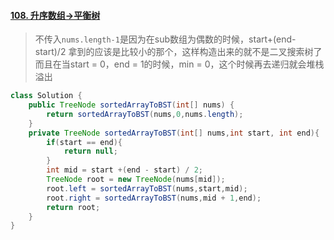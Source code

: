 #### [108. 升序数组->平衡树](https://leetcode-cn.com/problems/convert-sorted-array-to-binary-search-tree/)

> 不传入`nums.length-1`是因为在sub数组为偶数的时候，start+(end-start)/2 拿到的应该是比较小的那个，这样构造出来的就不是二叉搜索树了 而且在当start = 0，end = 1的时候，min = 0，这个时候再去递归就会堆栈溢出

```java
class Solution {
    public TreeNode sortedArrayToBST(int[] nums) {
        return sortedArrayToBST(nums,0,nums.length);
    }
    private TreeNode sortedArrayToBST(int[] nums,int start, int end){
        if(start == end){
            return null;
        }
        int mid = start +(end - start) / 2;
        TreeNode root = new TreeNode(nums[mid]);
        root.left = sortedArrayToBST(nums,start,mid);
        root.right = sortedArrayToBST(nums,mid + 1,end);
        return root;
    }
}
```


